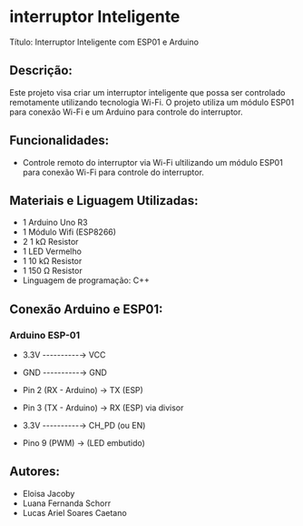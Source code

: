 # interruptor Inteligente
Título: Interruptor Inteligente com ESP01 e Arduino

## Descrição:
Este projeto visa criar um interruptor inteligente que possa ser controlado remotamente utilizando tecnologia Wi-Fi. O projeto utiliza um módulo ESP01 para conexão Wi-Fi e um Arduino para controle do interruptor.

## Funcionalidades:

- Controle remoto do interruptor via Wi-Fi ultilizando um módulo ESP01 para conexão Wi-Fi para controle do interruptor.

## Materiais e Liguagem Utilizadas:

- 1	Arduino Uno R3
- 1	Módulo Wifi (ESP8266)
- 2	1 kΩ Resistor
- 1	LED Vermelho 
- 1	10 kΩ Resistor
- 1	150 Ω Resistor
- Linguagem de programação: C++

## Conexão Arduino e ESP01:

###  Arduino          ESP-01
- 3.3V ----------→ VCC
- GND ----------→  GND
- Pin 2 (RX - Arduino) → TX (ESP)
- Pin 3 (TX - Arduino) → RX (ESP) via divisor
- 3.3V ----------→ CH_PD (ou EN)

- Pino 9 (PWM) → (LED embutido)

## Autores:
- Eloisa Jacoby
- Luana Fernanda Schorr
- Lucas Ariel Soares Caetano
